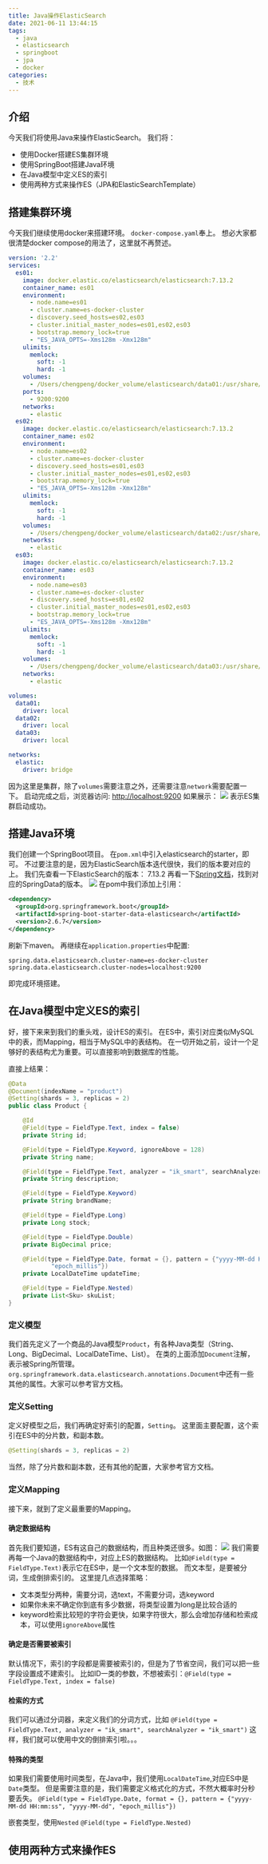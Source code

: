 ```yaml
---
title: Java操作ElasticSearch
date: 2021-06-11 13:44:15
tags: 
  - java 
  - elasticsearch
  - springboot
  - jpa
  - docker
categories:
  - 技术
---
```

## 介绍

今天我们将使用Java来操作ElasticSearch。
我们将：

- 使用Docker搭建ES集群环境
- 使用SpringBoot搭建Java环境
- 在Java模型中定义ES的索引
- 使用两种方式来操作ES（JPA和ElasticSearchTemplate）

<!--more-->

## 搭建集群环境

今天我们继续使用docker来搭建环境。
`docker-compose.yaml`奉上。
想必大家都很清楚docker compose的用法了，这里就不再赘述。

```yaml
version: '2.2'
services:
  es01:
    image: docker.elastic.co/elasticsearch/elasticsearch:7.13.2
    container_name: es01
    environment:
      - node.name=es01
      - cluster.name=es-docker-cluster
      - discovery.seed_hosts=es02,es03
      - cluster.initial_master_nodes=es01,es02,es03
      - bootstrap.memory_lock=true
      - "ES_JAVA_OPTS=-Xms128m -Xmx128m"
    ulimits:
      memlock:
        soft: -1
        hard: -1
    volumes:
      - /Users/chengpeng/docker_volume/elasticsearch/data01:/usr/share/elasticsearch/data
    ports:
      - 9200:9200
    networks:
      - elastic
  es02:
    image: docker.elastic.co/elasticsearch/elasticsearch:7.13.2
    container_name: es02
    environment:
      - node.name=es02
      - cluster.name=es-docker-cluster
      - discovery.seed_hosts=es01,es03
      - cluster.initial_master_nodes=es01,es02,es03
      - bootstrap.memory_lock=true
      - "ES_JAVA_OPTS=-Xms128m -Xmx128m"
    ulimits:
      memlock:
        soft: -1
        hard: -1
    volumes:
      - /Users/chengpeng/docker_volume/elasticsearch/data02:/usr/share/elasticsearch/data
    networks:
      - elastic
  es03:
    image: docker.elastic.co/elasticsearch/elasticsearch:7.13.2
    container_name: es03
    environment:
      - node.name=es03
      - cluster.name=es-docker-cluster
      - discovery.seed_hosts=es01,es02
      - cluster.initial_master_nodes=es01,es02,es03
      - bootstrap.memory_lock=true
      - "ES_JAVA_OPTS=-Xms128m -Xmx128m"
    ulimits:
      memlock:
        soft: -1
        hard: -1
    volumes:
      - /Users/chengpeng/docker_volume/elasticsearch/data03:/usr/share/elasticsearch/data
    networks:
      - elastic

volumes:
  data01:
    driver: local
  data02:
    driver: local
  data03:
    driver: local

networks:
  elastic:
    driver: bridge
```

因为这里是集群，除了`volumes`需要注意之外，还需要注意`network`需要配置一下。
启动完成之后，浏览器访问:
[http://localhost:9200](http://localhost:9200)
如果展示：
![](https://cp-images.oss-cn-hangzhou.aliyuncs.com/image.png)
表示ES集群启动成功。

## 搭建Java环境

我们创建一个SpringBoot项目。
在`pom.xml`中引入elasticsearch的starter，即可。
不过要注意的是，因为ElasticSearch版本迭代很快，我们的版本要对应的上。
我们先查看一下ElasticSearch的版本： 7.13.2
再看一下[Spring文档](https://docs.spring.io/spring-data/elasticsearch/docs/current/reference/html/)，找到对应的SpringData的版本。
![](https://cp-images.oss-cn-hangzhou.aliyuncs.com/J73lBg.png)
在pom中我们添加上引用：
```xml
<dependency>
  <groupId>org.springframework.boot</groupId>
  <artifactId>spring-boot-starter-data-elasticsearch</artifactId>
  <version>2.6.7</version>
</dependency>
```
刷新下maven。 再继续在`application.properties`中配置:
```properties
spring.data.elasticsearch.cluster-name=es-docker-cluster
spring.data.elasticsearch.cluster-nodes=localhost:9200
```
即完成环境搭建。

## 在Java模型中定义ES的索引
好，接下来来到我们的重头戏，设计ES的索引。
在ES中，索引对应类似MySQL中的表，而Mapping，相当于MySQL中的表结构。
在一切开始之前，设计一个足够好的表结构尤为重要。可以直接影响到数据库的性能。

直接上结果：
```java
@Data
@Document(indexName = "product")
@Setting(shards = 3, replicas = 2)
public class Product {

	@Id
	@Field(type = FieldType.Text, index = false)
	private String id;

	@Field(type = FieldType.Keyword, ignoreAbove = 128)
	private String name;

	@Field(type = FieldType.Text, analyzer = "ik_smart", searchAnalyzer = "ik_smart")
	private String description;

	@Field(type = FieldType.Keyword)
	private String brandName;

	@Field(type = FieldType.Long)
	private Long stock;

	@Field(type = FieldType.Double)
	private BigDecimal price;

	@Field(type = FieldType.Date, format = {}, pattern = {"yyyy-MM-dd HH:mm:ss", "yyyy-MM-dd",
			"epoch_millis"})
	private LocalDateTime updateTime;

	@Field(type = FieldType.Nested)
	private List<Sku> skuList;
}

```

### 定义模型
我们首先定义了一个商品的Java模型`Product`，有各种Java类型（String、Long、BigDecimal、LocalDateTime、List）。
在类的上面添加`Document`注解，表示被Spring所管理。
`org.springframework.data.elasticsearch.annotations.Document`中还有一些其他的属性。大家可以参考官方文档。

### 定义Setting
定义好模型之后，我们再确定好索引的配置，`Setting`。
这里面主要配置，这个索引在ES中的分片数，和副本数。
```java
@Setting(shards = 3, replicas = 2)
```
当然，除了分片数和副本数，还有其他的配置，大家参考官方文档。

### 定义Mapping
接下来，就到了定义最重要的Mapping。

#### 确定数据结构
首先我们要知道，ES有这自己的数据结构，而且种类还很多。如图：
![](assets/JtmYzS.png)
我们需要再每一个Java的数据结构中，对应上ES的数据结构。
比如`@Field(type = FieldType.Text)`表示它在ES中，是一个文本型的数据。
而文本型，是要被分词，生成倒排索引的。
这里提几点选择策略：
- 文本类型分两种，需要分词，选text，不需要分词，选keyword
- 如果你未来不确定你到底有多少数据，将类型设置为long是比较合适的
- keyword检索比较短的字符会更快，如果字符很大，那么会增加存储和检索成本，可以使用`ignoreAbove`属性

#### 确定是否需要被索引
默认情况下，索引的字段都是需要被索引的，但是为了节省空间，我们可以把一些字段设置成不建索引。
比如ID一类的参数，不想被索引：`@Field(type = FieldType.Text, index = false)`

#### 检索的方式
我们可以通过分词器，来定义我们的分词方式，比如
`@Field(type = FieldType.Text, analyzer = "ik_smart", searchAnalyzer = "ik_smart")`
这样，我们就可以使用中文的倒排索引啦。。。

#### 特殊的类型
如果我们需要使用时间类型，在Java中，我们使用`LocalDateTime`,对应ES中是`Date`类型。
但是需要注意的是，我们需要定义格式化的方式，不然大概率时分秒要丢失。
`@Field(type = FieldType.Date, format = {}, pattern = {"yyyy-MM-dd HH:mm:ss", "yyyy-MM-dd", "epoch_millis"})`

嵌套类型，使用`Nested`
`@Field(type = FieldType.Nested)`

## 使用两种方式来操作ES